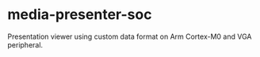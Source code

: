 # media-presenter-soc
Presentation viewer using custom data format on Arm Cortex-M0 and VGA peripheral.
